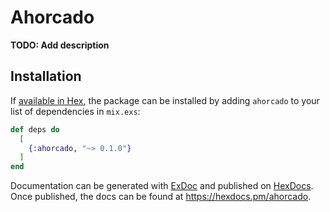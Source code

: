 # Ahorcado

**TODO: Add description**

## Installation

If [available in Hex](https://hex.pm/docs/publish), the package can be installed
by adding `ahorcado` to your list of dependencies in `mix.exs`:

```elixir
def deps do
  [
    {:ahorcado, "~> 0.1.0"}
  ]
end
```

Documentation can be generated with [ExDoc](https://github.com/elixir-lang/ex_doc)
and published on [HexDocs](https://hexdocs.pm). Once published, the docs can
be found at <https://hexdocs.pm/ahorcado>.

